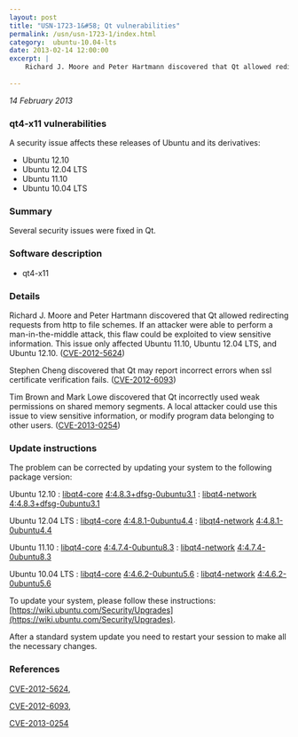 ```yaml
---
layout: post
title: "USN-1723-1&#58; Qt vulnerabilities"
permalink: /usn/usn-1723-1/index.html
category:  ubuntu-10.04-lts
date: 2013-02-14 12:00:00
excerpt: |
    Richard J. Moore and Peter Hartmann discovered that Qt allowed redirecting requests from http to file schemes. If an attacker were able to perform a man-in-the-middle attack, this flaw could be exploited to view sensitive information. This issue only affected Ubuntu 11.10, Ubuntu 12.04 LTS, and Ubuntu 12.10. ([CVE-2012-5624](http://people.ubuntu.com/~ubuntu-security/cve/CVE-2012-5624))
    
--- 
```

 
 

*14 February 2013*

### qt4-x11 vulnerabilities

A security issue affects these releases of Ubuntu and its derivatives:

* Ubuntu 12.10
* Ubuntu 12.04 LTS
* Ubuntu 11.10
* Ubuntu 10.04 LTS

### Summary

Several security issues were fixed in Qt. 

### Software description

* qt4-x11 

### Details

Richard J. Moore and Peter Hartmann discovered that Qt allowed redirecting requests from http to file schemes. If an attacker were able to perform a man-in-the-middle attack, this flaw could be exploited to view sensitive information. This issue only affected Ubuntu 11.10, Ubuntu 12.04 LTS, and Ubuntu 12.10. ([CVE-2012-5624](http://people.ubuntu.com/~ubuntu-security/cve/CVE-2012-5624))

Stephen Cheng discovered that Qt may report incorrect errors when ssl certificate verification fails. ([CVE-2012-6093](http://people.ubuntu.com/~ubuntu-security/cve/CVE-2012-6093))

Tim Brown and Mark Lowe discovered that Qt incorrectly used weak permissions on shared memory segments. A local attacker could use this issue to view sensitive information, or modify program data belonging to other users. ([CVE-2013-0254](http://people.ubuntu.com/~ubuntu-security/cve/CVE-2013-0254)) 

### Update instructions

The problem can be corrected by updating your system to the following package version:

Ubuntu 12.10
 : [libqt4-core](https://launchpad.net/ubuntu/+source/qt4-x11) <span> [4:4.8.3+dfsg-0ubuntu3.1](https://launchpad.net/ubuntu/+source/qt4-x11/4:4.8.3+dfsg-0ubuntu3.1) </span> 
 : [libqt4-network](https://launchpad.net/ubuntu/+source/qt4-x11) <span> [4:4.8.3+dfsg-0ubuntu3.1](https://launchpad.net/ubuntu/+source/qt4-x11/4:4.8.3+dfsg-0ubuntu3.1) </span> 

Ubuntu 12.04 LTS
 : [libqt4-core](https://launchpad.net/ubuntu/+source/qt4-x11) <span> [4:4.8.1-0ubuntu4.4](https://launchpad.net/ubuntu/+source/qt4-x11/4:4.8.1-0ubuntu4.4) </span> 
 : [libqt4-network](https://launchpad.net/ubuntu/+source/qt4-x11) <span> [4:4.8.1-0ubuntu4.4](https://launchpad.net/ubuntu/+source/qt4-x11/4:4.8.1-0ubuntu4.4) </span> 

Ubuntu 11.10
 : [libqt4-core](https://launchpad.net/ubuntu/+source/qt4-x11) <span> [4:4.7.4-0ubuntu8.3](https://launchpad.net/ubuntu/+source/qt4-x11/4:4.7.4-0ubuntu8.3) </span> 
 : [libqt4-network](https://launchpad.net/ubuntu/+source/qt4-x11) <span> [4:4.7.4-0ubuntu8.3](https://launchpad.net/ubuntu/+source/qt4-x11/4:4.7.4-0ubuntu8.3) </span> 

Ubuntu 10.04 LTS
 : [libqt4-core](https://launchpad.net/ubuntu/+source/qt4-x11) <span> [4:4.6.2-0ubuntu5.6](https://launchpad.net/ubuntu/+source/qt4-x11/4:4.6.2-0ubuntu5.6) </span> 
 : [libqt4-network](https://launchpad.net/ubuntu/+source/qt4-x11) <span> [4:4.6.2-0ubuntu5.6](https://launchpad.net/ubuntu/+source/qt4-x11/4:4.6.2-0ubuntu5.6) </span> 

To update your system, please follow these instructions: [https://wiki.ubuntu.com/Security/Upgrades](https://wiki.ubuntu.com/Security/Upgrades).

After a standard system update you need to restart your session to make all the necessary changes. 

### References

 
 [CVE-2012-5624](http://people.ubuntu.com/~ubuntu-security/cve/CVE-2012-5624), 

 [CVE-2012-6093](http://people.ubuntu.com/~ubuntu-security/cve/CVE-2012-6093), 

 [CVE-2013-0254](http://people.ubuntu.com/~ubuntu-security/cve/CVE-2013-0254)
 

